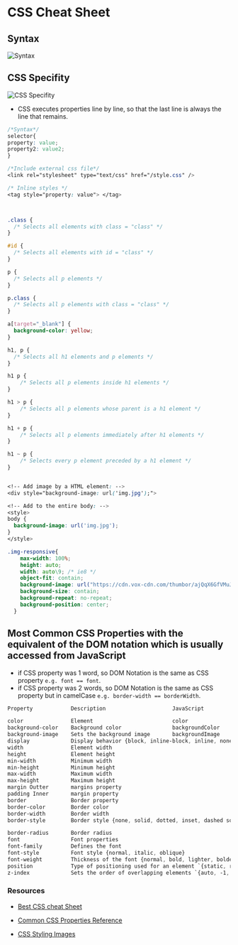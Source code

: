 # CSS Cheat Sheet

## Syntax

![Syntax](https://www.w3schools.com/css/img_selector.gif)

## CSS Specifity

![CSS Specifity](https://res.cloudinary.com/practicaldev/image/fetch/s--XI6qg9BK--/c_imagga_scale,f_auto,fl_progressive,h_420,q_auto,w_1000/https://dev-to-uploads.s3.amazonaws.com/uploads/articles/dkerupv5p9lu9k10w5l1.png)

- CSS executes properties line by line, so that the last line is always the line that remains.
  
```CSS
/*Syntax*/
selector{
property: value;
property2: value2;
}

/*Include external css file*/
<link rel="stylesheet" type="text/css" href="/style.css" />

/* Inline styles */
<tag style="property: value"> </tag>



.class {
  /* Selects all elements with class = "class" */
}

#id {
  /* Selects all elements with id = "class" */
}

p {
  /* Selects all p elements */
}

p.class {
  /* Selects all p elements with class = "class" */
}

a[target="_blank"] {
  background-color: yellow;
}

h1, p {
  /* Selects all h1 elements and p elements */
}

h1 p {
    /* Selects all p elements inside h1 elements */
}

h1 > p {
    /* Selects all p elements whose parent is a h1 element */
}

h1 + p {
    /* Selects all p elements immediately after h1 elements */
}

h1 ~ p {
    /* Selects every p element preceded by a h1 element */
}


<!-- Add image by a HTML element: -->
<div style="background-image: url('img.jpg');">

<!-- Add to the entire body: -->
<style>
body {
  background-image: url('img.jpg');
}
</style>

.img-responsive{
    max-width: 100%;
    height: auto;
    width: auto\9; /* ie8 */
    object-fit: contain;
    background-image: url("https://cdn.vox-cdn.com/thumbor/ajQqX6GfVMuJoRYMh2pl3eJsRv0=/1400x1400/filters:format(jpeg)/cdn.vox-cdn.com/uploads/chorus_asset/file/13959855/acastro_190218_1777_apple_streaming_0003.jpg");
    background-size: contain;
    background-repeat: no-repeat;
    background-position: center;
  }
```

## Most Common CSS Properties with the equivalent of the DOM notation which is usually accessed from JavaScript

- if CSS property was 1 word, so DOM Notation is the same as CSS property `e.g. font == font`.
- if CSS property was 2 words, so DOM Notation is the same as CSS property but in camelCase `e.g. border-width == borderWidth`.

```CSS
Property            Description                     JavaScript

color               Element                         color  
background-color    Background color                backgroundColor
background-image    Sets the background image       backgroundImage
display             Display behavior {block, inline-block, inline, none}
width               Element width 
height              Element height 
min-width           Minimum width 
min-height          Minimum height 
max-width           Maximum width 
max-height          Maximum height 
margin Outter       margins property 
padding Inner       margin property 
border              Border property 
border-color        Border color 
border-width        Border width 
border-style        Border style {none, solid, dotted, inset, dashed solid}

border-radius       Border radius 
font                Font properties 
font-family         Defines the font 
font-style          Font style {normal, italic, oblique}
font-weight         Thickness of the font {normal, bold, lighter, bolder}
position            Type of positioning used for an element `{static, relative, absolute, fixed, sticky}`
z-index             Sets the order of overlapping elements `{auto, -1, 0, 1, 2, 3 ...}`
```

### Resources

- [Best CSS cheat Sheet](https://htmlcheatsheet.com/css/)

- [Common CSS Properties Reference](https://developer.mozilla.org/en-US/docs/Web/CSS/CSS_Properties_Reference)

- [CSS Styling Images](https://www.w3schools.com/css/css3_images.asp)
